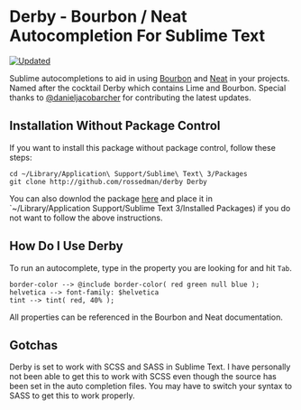 # Derby - Bourbon / Neat Autocompletion For Sublime Text

[![Updated](https://img.shields.io/badge/project-v4.2.3-green.svg?style=flat)](https://packagecontrol.io/installation)

Sublime autocompletions to aid in using [Bourbon](http://bourbon.io/) and [Neat](http://neat.bourbon.io) in your projects. Named after the cocktail Derby which contains Lime and Bourbon. Special thanks to [@danieljacobarcher](https://github.com/danieljacobarcher) for contributing the latest updates.

## Installation Without Package Control

If you want to install this package without package control, follow these steps:

```
cd ~/Library/Application\ Support/Sublime\ Text\ 3/Packages
git clone http://github.com/rossedman/derby Derby
```

You can also downlod the package [here](https://github.com/rossedman/derby/releases/latest) and place it in `~/Library/Application Support/Sublime Text 3/Installed Packages) if you do not want to follow the above instructions.

## How Do I Use Derby

To run an autocomplete, type in the property you are looking for and hit `Tab`.
	
	border-color --> @include border-color( red green null blue );
	helvetica --> font-family: $helvetica
	tint --> tint( red, 40% );
	
All properties can be referenced in the Bourbon and Neat documentation.

## Gotchas

Derby is set to work with SCSS and SASS in Sublime Text. I have personally not been able to get this to work with SCSS even though the source has been set in the auto completion files. You may have to switch your syntax to SASS to get this to work properly. 
